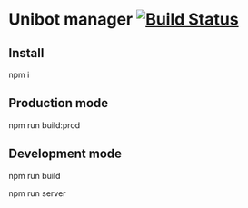 # Unibot manager [![Build Status](https://travis-ci.org/xio4/unibot-manager.svg?branch=master)](https://travis-ci.org/xio4/unibot-manager)

## Install

npm i

## Production mode

npm run build:prod

## Development mode

npm run build

npm run server

